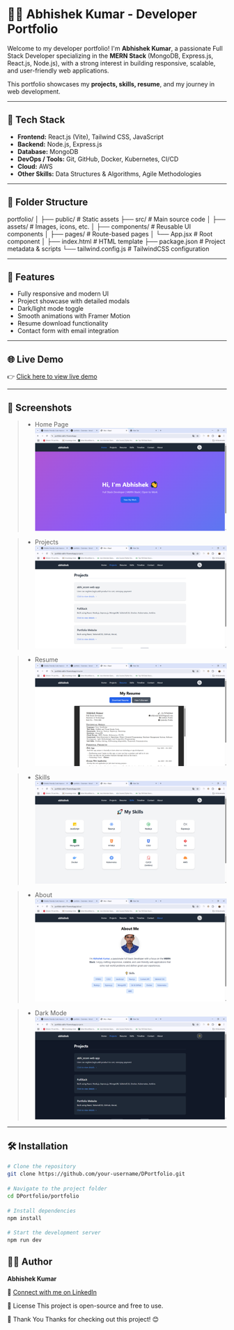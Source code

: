 # 🧑‍💻 Abhishek Kumar - Developer Portfolio

Welcome to my developer portfolio! I'm **Abhishek Kumar**, a passionate Full Stack Developer specializing in the **MERN Stack** (MongoDB, Express.js, React.js, Node.js), with a strong interest in building responsive, scalable, and user-friendly web applications.

This portfolio showcases my **projects, skills, resume**, and my journey in web development.

---

## 🚀 Tech Stack

- **Frontend:** React.js (Vite), Tailwind CSS, JavaScript
- **Backend:** Node.js, Express.js
- **Database:** MongoDB
- **DevOps / Tools:** Git, GitHub, Docker, Kubernetes, CI/CD
- **Cloud:** AWS
- **Other Skills:** Data Structures & Algorithms, Agile Methodologies

---

## 📂 Folder Structure

portfolio/ │ ├── public/ # Static assets ├── src/ # Main source code │ ├── assets/ # Images, icons, etc. │ ├── components/ # Reusable UI components │ ├── pages/ # Route-based pages │ └── App.jsx # Root component │ ├── index.html # HTML template ├── package.json # Project metadata & scripts └── tailwind.config.js # TailwindCSS configuration


---

## 📸 Features

- Fully responsive and modern UI
- Project showcase with detailed modals
- Dark/light mode toggle
- Smooth animations with Framer Motion
- Resume download functionality
- Contact form with email integration

---

## 🌐 Live Demo

👉 [Click here to view live demo](https://portfolio-abhi-19.vercel.app/)

---


## 📸 Screenshots

> - Home Page  
![Home Page](./public/screenshots/home.png)

> - Projects  
![Projects](./public/screenshots/pro.png)

> - Resume
![Resume](./public/screenshots/resum.png)

> - Skills  
![Skills](./public/screenshots/skills.png)

> - About  
![About](./public/screenshots/about.png)

> - Dark Mode  
![Dark](./public/screenshots/dark.png)

---


## 🛠️ Installation

```bash
# Clone the repository
git clone https://github.com/your-username/DPortfolio.git

# Navigate to the project folder
cd DPortfolio/portfolio

# Install dependencies
npm install

# Start the development server
npm run dev

```



## 🧑‍💼 Author

**Abhishek Kumar**

🔗 [Connect with me on LinkedIn](https://www.linkedin.com/in/abhishek-kumar193/)


📝 License
This project is open-source and free to use.

🙌 Thank You
Thanks for checking out this project! 😊
